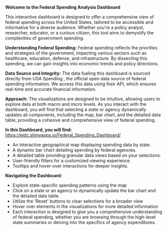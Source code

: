 **Welcome to the Federal Spending Analysis Dashboard**

This interactive dashboard is designed to offer a comprehensive view of federal spending across the United States, tailored to be accessible and informative for a diverse audience. Whether you're a policy analyst, researcher, educator, or a curious citizen, this tool aims to demystify the complexities of government spending.


**Understanding Federal Spending:**
Federal spending reflects the priorities and strategies of the government, impacting various sectors such as healthcare, education, defense, and infrastructure. By dissecting this spending, we can gain insights into economic trends and policy directions.


**Data Source and Integrity:**
The data fueling this dashboard is sourced directly from USA Spending , the official open data source of federal spending information. We access this data using their API, which ensures real-time and accurate financial information.


**Approach:**
The visualizations are designed to be intuitive, allowing users to explore data at both macro and micro levels. As you interact with the dashboard, you will find that selecting a state or agency dynamically updates all components, including the map, bar chart, and the detailed data table, providing a cohesive and comprehensive view of federal spending.


**In this Dashboard, you will find:** https://eidc.shinyapps.io/Federal_Spending_Dashboard/

- An interactive geographical map displaying spending data by state.
- A dynamic bar chart detailing spending by federal agencies.
- A detailed table providing granular data views based on your selections.
- User-friendly filters for a customized viewing experience.
- Tooltips and hover-over interactions for deeper insights.

**Navigating the Dashboard:**

- Explore state-specific spending patterns using the map
- Click on a state or an agency to dynamically update the bar chart and the detailed data table.
- Utilize the 'Reset' buttons to clear selections for a broader view
- Hover over elements in the visualizations for more detailed information
- Each interaction is designed to give you a comprehensive understanding of federal spending, whether you are browsing through the high-level state summaries or delving into the specifics    of agency expenditures.


